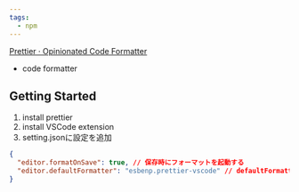 ```yaml
---
tags:
  - npm
---
```

[Prettier · Opinionated Code Formatter](https://prettier.io/)

- code formatter

## Getting Started
1. install prettier
2. install VSCode extension
3. setting.jsonに設定を追加
```json
{
  "editor.formatOnSave": true, // 保存時にフォーマットを起動する
  "editor.defaultFormatter": "esbenp.prettier-vscode" // defaultFormatterをprettierにする
}
```

